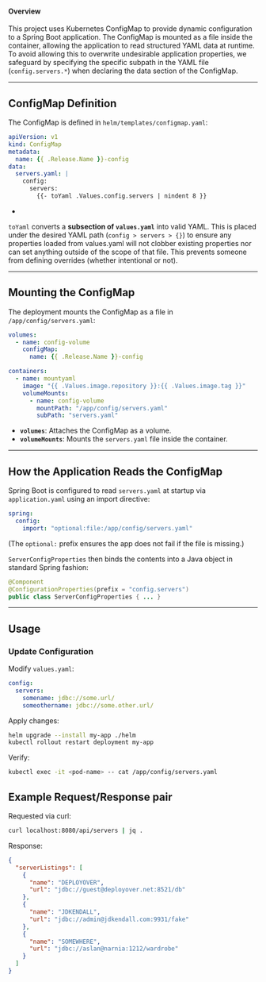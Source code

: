 #### **Overview**
This project uses Kubernetes ConfigMap to provide dynamic configuration to a Spring Boot application. The ConfigMap is mounted as a file inside the container, allowing the application to read structured YAML data at runtime. To avoid allowing this to overwrite undesirable application properties, we safeguard by specifying the specific subpath in the YAML file (`config.servers.*`) when declaring the data section of the ConfigMap.  

---

## **ConfigMap Definition**

The ConfigMap is defined in `helm/templates/configmap.yaml`:
```yaml
apiVersion: v1
kind: ConfigMap
metadata:
  name: {{ .Release.Name }}-config
data:
  servers.yaml: |
    config:
      servers:
        {{- toYaml .Values.config.servers | nindent 8 }}
```
- 
`toYaml` converts a **subsection of `values.yaml`** into valid YAML. This is placed under the desired YAML path (`config > servers > {}`) to ensure any properties loaded from values.yaml will not clobber existing properties nor can set anything outside of the scope of that file. This prevents someone from defining overrides (whether intentional or not).

---

## **Mounting the ConfigMap**

The deployment mounts the ConfigMap as a file in `/app/config/servers.yaml`:

```yaml
volumes:
  - name: config-volume
    configMap:
      name: {{ .Release.Name }}-config

containers:
  - name: mountyaml
    image: "{{ .Values.image.repository }}:{{ .Values.image.tag }}"
    volumeMounts:
      - name: config-volume
        mountPath: "/app/config/servers.yaml"
        subPath: "servers.yaml"
```
- **`volumes`**: Attaches the ConfigMap as a volume.
- **`volumeMounts`**: Mounts the `servers.yaml` file inside the container.

---

## **How the Application Reads the ConfigMap**
Spring Boot is configured to read `servers.yaml` at startup via `application.yaml` using an import directive:

```yaml
spring:
  config:
    import: "optional:file:/app/config/servers.yaml"
```
(The `optional:` prefix ensures the app does not fail if the file is missing.)

`ServerConfigProperties` then binds the contents into a Java object in standard Spring fashion:
  ```java
  @Component
  @ConfigurationProperties(prefix = "config.servers")
  public class ServerConfigProperties { ... }
  ```

---

## **Usage**
### **Update Configuration**

Modify `values.yaml`:

```yaml
config:
  servers:
    somename: jdbc://some.url/
    someothername: jdbc://some.other.url/
```

Apply changes:

```sh
helm upgrade --install my-app ./helm
kubectl rollout restart deployment my-app
```

Verify:

```sh
kubectl exec -it <pod-name> -- cat /app/config/servers.yaml
```

## Example Request/Response pair

Requested via curl:

```bash
curl localhost:8080/api/servers | jq .
```

Response:

```json
{
  "serverListings": [
    {
      "name": "DEPLOYOVER",
      "url": "jdbc://guest@deployover.net:8521/db"
    },
    {
      "name": "JDKENDALL",
      "url": "jdbc://admin@jdkendall.com:9931/fake"
    },
    {
      "name": "SOMEWHERE",
      "url": "jdbc://aslan@narnia:1212/wardrobe"
    }
  ]
}
```
